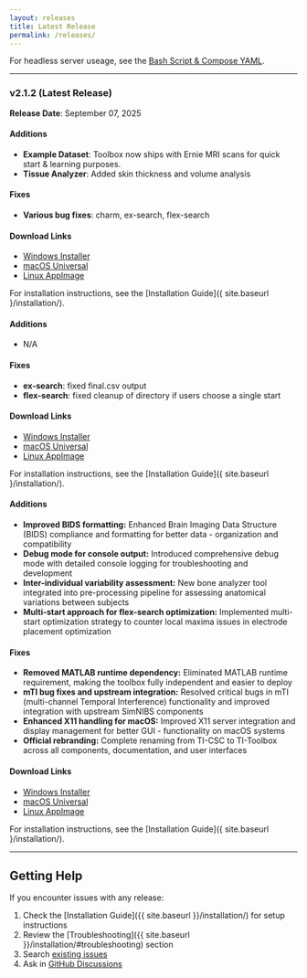 ```yaml
---
layout: releases
title: Latest Release
permalink: /releases/
---
```


For headless server useage, see the [Bash Script & Compose YAML](https://github.com/idossha/TI-Toolbox/tree/main/launcher/bash).

---

### v2.1.2 (Latest Release)

**Release Date**: September 07, 2025

#### Additions
- **Example Dataset**: Toolbox now ships with Ernie MRI scans for quick start & learning purposes.
- **Tissue Analyzer**: Added skin thickness and volume analysis

#### Fixes
- **Various bug fixes**: charm, ex-search, flex-search

#### Download Links
- [Windows Installer](https://github.com/idossha/TI-Toolbox/releases/download/v2.1.2/TI-Toolbox-Windows.exe)
- [macOS Universal](https://github.com/idossha/TI-Toolbox/releases/download/v2.1.2/TemporalInterferenceToolbox-macOS-universal.zip)
- [Linux AppImage](https://github.com/idossha/TI-Toolbox/releases/download/v2.1.2/TemporalInterferenceToolbox-Linux-x86_64.AppImage)

For installation instructions, see the [Installation Guide]({ site.baseurl }/installation/).
#### Additions
- N/A

#### Fixes
- **ex-search**: fixed final.csv output
- **flex-search**: fixed cleanup of directory if users choose a single start

#### Download Links
- [Windows Installer](https://github.com/idossha/TI-Toolbox/releases/download/v2.1.1/TI-Toolbox-Windows.exe)
- [macOS Universal](https://github.com/idossha/TI-Toolbox/releases/download/v2.1.1/TemporalInterferenceToolbox-macOS-universal.zip)
- [Linux AppImage](https://github.com/idossha/TI-Toolbox/releases/download/v2.1.1/TemporalInterferenceToolbox-Linux-x86_64.AppImage)

For installation instructions, see the [Installation Guide]({ site.baseurl }/installation/).
#### Additions
- **Improved BIDS formatting:** Enhanced Brain Imaging Data Structure (BIDS) compliance and formatting for better data - organization and compatibility
- **Debug mode for console output:** Introduced comprehensive debug mode with detailed console logging for troubleshooting and development
- **Inter-individual variability assessment:** New bone analyzer tool integrated into pre-processing pipeline for assessing anatomical variations between subjects
- **Multi-start approach for flex-search optimization:** Implemented multi-start optimization strategy to counter local maxima issues in electrode placement optimization

#### Fixes
- **Removed MATLAB runtime dependency:** Eliminated MATLAB runtime requirement, making the toolbox fully independent and easier to deploy
- **mTI bug fixes and upstream integration:** Resolved critical bugs in mTI (multi-channel Temporal Interference) functionality and improved integration with upstream SimNIBS components
- **Enhanced X11 handling for macOS:** Improved X11 server integration and display management for better GUI - functionality on macOS systems
- **Official rebranding:** Complete renaming from TI-CSC to TI-Toolbox across all components, documentation, and user interfaces

#### Download Links
- [Windows Installer](https://github.com/idossha/TI-Toolbox/releases/download/v2.1.0/TI-Toolbox-Windows.exe)
- [macOS Universal](https://github.com/idossha/TI-Toolbox/releases/download/v2.1.0/TemporalInterferenceToolbox-macOS-universal.zip)
- [Linux AppImage](https://github.com/idossha/TI-Toolbox/releases/download/v2.1.0/TemporalInterferenceToolbox-Linux-x86_64.AppImage)

For installation instructions, see the [Installation Guide]({ site.baseurl }/installation/).

---

## Getting Help

If you encounter issues with any release:

1. Check the [Installation Guide]({{ site.baseurl }}/installation/) for setup instructions
2. Review the [Troubleshooting]({{ site.baseurl }}/installation/#troubleshooting) section
3. Search [existing issues](https://github.com/idossha/TI-Toolbox/issues)
4. Ask in [GitHub Discussions](https://github.com/idossha/TI-Toolbox/discussions)

